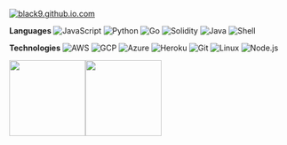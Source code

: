 
[![black9.github.io.com](https://img.shields.io/badge/-black9.github.io-000?style=for-the-badge&logo=github&logoColor=fff)](https://black9.github.io/portfolio/)

**Languages**
![JavaScript](https://img.shields.io/badge/-JavaScript-000?&logo=JavaScript)
![Python](https://img.shields.io/badge/-Python-000?&logo=python)
![Go](https://img.shields.io/badge/-go-000?&logo=go)
![Solidity](https://img.shields.io/badge/-Solidity-000?&logo=ethereum)
![Java](https://img.shields.io/badge/-java-000?&logo=java)
![Shell](https://img.shields.io/badge/-shell-000?&logo=shell)


**Technologies**
![AWS](https://img.shields.io/badge/-AWS-000?&logo=Amazon-AWS&logoColor=FF9900)
![GCP](https://img.shields.io/badge/-GCP-000?&logo=google-cloud)
![Azure](https://img.shields.io/badge/-Azure-000?&logo=microsoft-azure)
![Heroku](https://img.shields.io/badge/-Heroku-000?&logo=heroku)
![Git](https://img.shields.io/badge/-Git-000?&logo=git)
![Linux](https://img.shields.io/badge/-Linux-000?&logo=linux)
![Node.js](https://img.shields.io/badge/-Node.js-000?&logo=node.js)


<a href="https://www.youtube.com/watch?v=RgKAFK5djSk"><img align="" height="137px" src="https://github-readme-stats.vercel.app/api?username=black9&hide_title=true&hide_border=true&show_icons=true&include_all_commits=true&line_height=21&bg_color=0,EC6C6C,FFD479,FFFC79,73FA79&theme=graywhite" /><!-- wi*quL3fcV --><img align="" height="137px" src="https://github-readme-stats.vercel.app/api/top-langs/?username=black9&hide_title=true&hide_border=true&layout=compact&bg_color=0,73FA79,73FDFF,D783FF&theme=graywhite" /></a>
